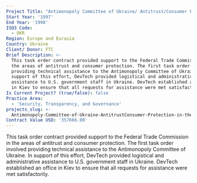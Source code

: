 ```yaml
---
Project Title: "Antimonopoly Committee of Ukraine/ Antitrust/Consumer Protection in the Newly Independent States"
Start Year: '1997'
End Year: '1998'
ISO3 Code:
  - UKR
Region: Europe and Eurasia
Country: Ukraine
Client/ Donor: FTC
Brief Description: >-
  This task order contract provided support to the Federal Trade Commission in
  the areas of antitrust and consumer protection. The first task order involved
  providing technical assistance to the Antimonopoly Committee of Ukraine. In
  support of this effort, DevTech provided logistical and administrative
  assistance to U.S. government staff in Ukraine. DevTech established an office
  in Kiev to ensure that all requests for assistance were met satisfactorily.
Is Current Project? (true/false): false
Practice Area:
  - 'Security, Transparency, and Governance'
projects_slug: >-
  Antimonopoly-Committee-of-Ukraine-AntitrustConsumer-Protection-in-the-Newly-Independent-States
Contract Value USD: '357666.00'
---
```

This task order contract provided support to the Federal Trade Commission in the areas of antitrust and consumer protection. The first task order involved providing technical assistance to the Antimonopoly Committee of Ukraine. In support of this effort, DevTech provided logistical and administrative assistance to U.S. government staff in Ukraine. DevTech established an office in Kiev to ensure that all requests for assistance were met satisfactorily.

